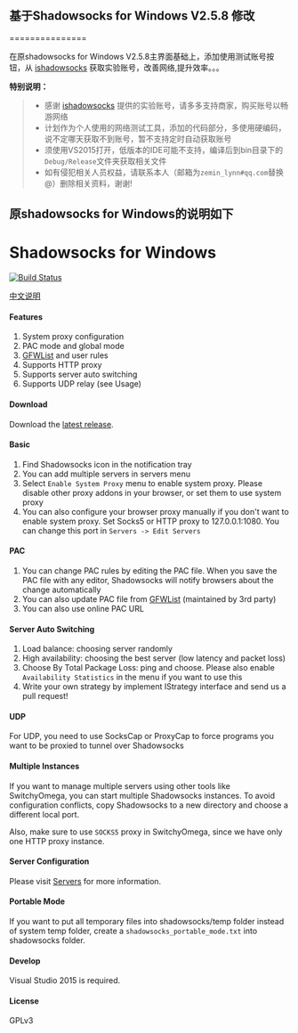## 基于Shadowsocks for Windows V2.5.8 修改
===============

在原shadowsocks for Windows V2.5.8主界面基础上，添加使用测试账号按钮，从 [ishadowsocks] 获取实验账号，改善网络,提升效率。。。

**特别说明：**

> * 感谢 [ishadowsocks] 提供的实验账号，请多多支持商家，购买账号以畅游网络
> * 计划作为个人使用的网络测试工具，添加的代码部分，多使用硬编码，说不定哪天获取不到账号，暂不支持定时自动获取账号
> * 须使用VS2015打开，低版本的IDE可能不支持，编译后到bin目录下的`Debug/Release`文件夹获取相关文件
> * 如有侵犯相关人员权益，请联系本人（邮箱为`zemin_lynn#qq.com`替换@）删除相关资料，谢谢!






## 原shadowsocks for Windows的说明如下


Shadowsocks for Windows
=======================

[![Build Status]][Appveyor]

[中文说明]

#### Features

1. System proxy configuration
2. PAC mode and global mode
3. [GFWList] and user rules
4. Supports HTTP proxy
5. Supports server auto switching
6. Supports UDP relay (see Usage)

#### Download

Download the [latest release].

#### Basic

1. Find Shadowsocks icon in the notification tray
2. You can add multiple servers in servers menu
3. Select `Enable System Proxy` menu to enable system proxy. Please disable other
proxy addons in your browser, or set them to use system proxy
4. You can also configure your browser proxy manually if you don't want to enable
system proxy. Set Socks5 or HTTP proxy to 127.0.0.1:1080. You can change this
port in `Servers -> Edit Servers`

#### PAC

1. You can change PAC rules by editing the PAC file. When you save the PAC file
with any editor, Shadowsocks will notify browsers about the change automatically
2. You can also update PAC file from [GFWList] (maintained by 3rd party)
3. You can also use online PAC URL

#### Server Auto Switching

1. Load balance: choosing server randomly
2. High availability: choosing the best server (low latency and packet loss)
3. Choose By Total Package Loss: ping and choose. Please also enable
   `Availability Statistics` in the menu if you want to use this
4. Write your own strategy by implement IStrategy interface and send us a pull request!

#### UDP

For UDP, you need to use SocksCap or ProxyCap to force programs you want
to be proxied to tunnel over Shadowsocks

#### Multiple Instances

If you want to manage multiple servers using other tools like SwitchyOmega,
you can start multiple Shadowsocks instances. To avoid configuration conflicts,
copy Shadowsocks to a new directory and choose a different local port.

Also, make sure to use `SOCKS5` proxy in SwitchyOmega, since we have only
one HTTP proxy instance.

#### Server Configuration

Please visit [Servers] for more information.

#### Portable Mode

If you want to put all temporary files into shadowsocks/temp folder instead of
system temp folder, create a `shadowsocks_portable_mode.txt` into shadowsocks folder.

#### Develop

Visual Studio 2015 is required.

#### License

GPLv3


[Appveyor]:       https://ci.appveyor.com/project/icylogic/shadowsocks-windows-l9mwe
[Build Status]:   https://ci.appveyor.com/api/projects/status/ytllr9yjkbpc2tu2/branch/master
[latest release]: https://github.com/shadowsocks/shadowsocks-csharp/releases
[GFWList]:        https://github.com/gfwlist/gfwlist
[Servers]:        https://github.com/shadowsocks/shadowsocks/wiki/Ports-and-Clients#linux--server-side
[中文说明]:       https://github.com/shadowsocks/shadowsocks-windows/wiki/Shadowsocks-Windows-%E4%BD%BF%E7%94%A8%E8%AF%B4%E6%98%8E

[ishadowsocks]:			http://www.ishadowsocks.org
